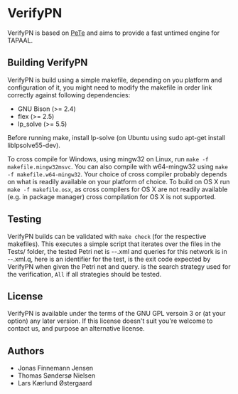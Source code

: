 VerifyPN
========
VerifyPN is based on [PeTe](https://github.com/jopsen/PeTe) and aims to provide
a fast untimed engine for TAPAAL.

Building VerifyPN
-----------------
VerifyPN is build using a simple makefile, depending on you platform and
configuration of it, you might need to modify the makefile in order link
correctly against following dependencies: 

  * GNU Bison (>= 2.4)
  * flex (>= 2.5)
  * lp_solve (>= 5.5)

Before running make, install lp-solve
(on Ubuntu using sudo apt-get install liblpsolve55-dev).

To cross compile for Windows, using mingw32 on Linux, run
`make -f makefile.mingw32msvc`. You can also compile with w64-mingw32 using
`make -f makefile.w64-mingw32`. Your choice of cross compiler probably depends
on what is readily available on your platform of choice.
To build on OS X run `make -f makefile.osx`, as cross compilers for OS X are not
readily available (e.g. in package manager) cross compilation for OS X is not
supported.

Testing
-------
VerifyPN builds can be validated with `make check` (for the respective makefiles).
This executes a simple script that iterates over the files in the Tests/ folder,
the tested Petri net is <test-name>-<exit-code>-<strategy>.xml and queries for
this network is in <test-name>-<exit-code>-<strategy>.xml.q, here <test-name> is
an identifier for the test, <exit-code> is the exit code expected by VerifyPN when
given the Petri net and query. <strategy> is the search strategy used for the
verification, `All` if all strategies should be tested.

License
-------
VerifyPN is available under the terms of the GNU GPL versoin 3 or
(at your option) any later version.
If this license doesn't suit you're welcome to contact us, and purpose an
alternative license.

Authors
-------
  * Jonas Finnemann Jensen
  * Thomas Søndersø Nielsen
  * Lars Kærlund Østergaard
